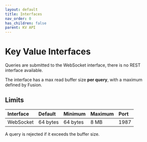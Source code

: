 ```yaml
---
layout: default
title: Interfaces
nav_order: 0
has_children: false
parent: KV API
---
```



# Key Value Interfaces
Queries are submitted to the WebSocket interface, there is no REST interface available.

The interface has a max read buffer size **per query**, with a maximum defined by Fusion.


## Limits

| Interface   | Default     | Minimum   | Maximum     | Port  |
|:---         |:---         |:---       |:---         |:---   |
|WebSocket    | 64 bytes    | 64 bytes  | 8 MB        | 1987  |

A query is rejected if it exceeds the buffer size.
<br/>



